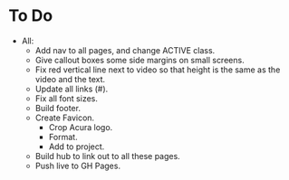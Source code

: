# To Do

- All:
  - Add nav to all pages, and change ACTIVE class.
  - Give callout boxes some side margins on small screens.
  - Fix red vertical line next to video so that height is the same as the video and the text.
  - Update all links (#).
  - Fix all font sizes.
  - Build footer.
  - Create Favicon.
    - Crop Acura logo.
    - Format.
    - Add to project.
  - Build hub to link out to all these pages.
  - Push live to GH Pages.